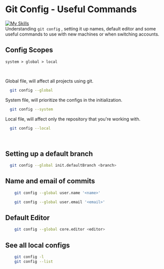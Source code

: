 
# Git Config - Useful Commands
[![My Skills](https://skillicons.dev/icons?i=git)](https://skillicons.dev)  
Understanding ``git config`` , setting it up names, default editor and some useful commands to use with new machines or when switching accounts.

## Config Scopes

`` system > global > local ``

<br>

Global file, will affect all projects using git.
```bash
  git config --global 
```
System file, will prioritize the configs in the initialization.
```bash
  git config --system 
```
Local file, will affect only the repository that you're working with.
```bash
  git config --local
```

<br>

## Setting up a default branch

```bash
  git config --global init.defaultBranch <branch>
```


## Name and email of commits
```bash
    git config --global user.name '<name>'
```
```bash
    git config --global user.email '<email>'
```


## Default Editor

```bash
    git config --global core.editor <editor>
```


## See all local configs

```bash
    git config -l
    git config --list
```
